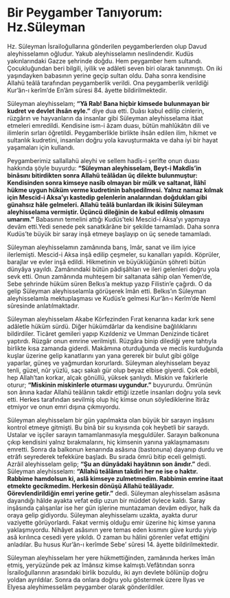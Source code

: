 # Bir Peygamber Tanıyorum: Hz.Süleyman

Hz. Süleyman İsrailoğullarına gönderilen peygamberlerden olup Davud aleyhisselamın oğludur. Yakub aleyhisselamın neslindendir. Kudüs yakınlarındaki Gazze şehrinde doğdu. Hem peygamber hem sultandı. Çocukluğundan beri bilgili, iyilik ve adâleti seven biri olarak tanınmıştı. On iki yaşındayken babasının yerine geçip sultan oldu. Daha sonra kendisine Allahü teâlâ tarafından peygamberlik verildi. Ona peygamberlik verildiği Kur’ân-ı kerîm’de En’âm sûresi 84. âyette bildirilmektedir.

Süleyman aleyhisselam; **“Yâ Rab! Bana hiçbir kimsede bulunmayan bir kudret ve devlet ihsân eyle.”** diye dua etti. Duâsı kabul edilip cinlerin, rüzgârın ve hayvanların da insanlar gibi Süleyman aleyhisselama itâat etmeleri emredildi. Kendisine ism-i âzam duası, bütün mahlûkâtın dili ve ilimlerin sırları öğretildi. Peygamberlikle birlikte ihsân edilen ilim, hikmet ve sultanlık kudretini, insanları doğru yola kavuşturmakta ve daha iyi bir hayat yaşamaları için kullandı.

Peygamberimiz sallallahü aleyhi ve sellem hadîs-i şerîfte onun duası hakkında şöyle buyurdu: **“Süleyman aleyhisselam, Beyt-i Makdîs’in binâsını bitirdikten sonra Allahü teâlâdan üç dilekte bulunmuştur: Kendisinden sonra kimseye nasîb olmayan bir mülk ve saltanat, İlâhî hükme uygun hüküm verme kudretinin bahşedilmesi. Yalnız namaz kılmak için Mescid-i Aksa’yı kastedip gelenlerin analarından doğdukları gibi günahsız hâle gelmeleri. Allahü teâlâ bunlardan ilk ikisini Süleyman aleyhisselama vermiştir. Üçüncü dileğinin de kabul edilmiş olmasını umarım.”** Babasının temelini attığı Kudüs’teki Mescid-i Aksa’yı yapmaya devâm etti.Yedi senede pek sanatkârâne bir şekilde tamamladı. Daha sonra Kudüs’te büyük bir saray inşâ etmeye başlayıp on üç senede tamamladı.

Süleyman aleyhisselamın zamânında barış, îmâr, sanat ve ilim iyice ilerlemişti. Mescid-i Aksa inşâ edilip çeşmeler, su kanalları yapıldı. Köprüler, barajlar ve evler inşâ edildi. Hikmetinin ve büyüklüğünün şöhreti bütün dünyâya yayıldı. Zamânındaki bütün pâdişâhları ve ileri gelenleri doğru yola sevk etti. Onun zamânında muhteşem bir saltanata sâhip olan Yemen’de, Sebe şehrinde hüküm süren Belkıs’a mektup yazıp Filistin’e çağırdı. O da gelip Süleyman aleyhisselamla görüşerek îmân etti. Belkıs’ın Süleyman aleyhisselamla mektuplaşması ve Kudüs’e gelmesi Kur’ân-ı Kerîm’de Neml sûresinde anlatılmaktadır.

Süleyman aleyhisselam Akabe Körfezinden Fırat kenarına kadar kırk sene adâletle hüküm sürdü. Diğer hükümdârlar da kendisine bağlılıklarını bildirdiler. Ticâret gemileri yapıp Kızıldeniz ve Umman Denizinde ticâret yaptırdı. Rüzgâr onun emrine verilmişti. Rüzgâra binip dilediği yere tahtıyla birlikte kısa zamanda giderdi. Makâmına oturduğunda ve meclis kurduğunda kuşlar üzerine gelip kanatlarını yan yana gererek bir bulut gibi gölge yaparlar, güneş ve yağmurdan korurlardı. Süleyman aleyhisselam beyaz tenli, güzel, nûr yüzlü, saçı sakalı gür olup beyaz elbise giyerdi. Çok edebli, hep Allah’tan korkar, alçak gönüllü, yüksek şanlıydı. Miskin ve fakirlerle oturur; **“Miskinin miskinlerle oturması uygundur.”** buyururdu. Ömrünün son ânına kadar Allahü teâlânın takdir ettiği izzetle insanları doğru yola sevk etti. Herkes tarafından sevilmiş olup hiç kimse onun söylediklerine îtirâz etmiyor ve onun emri dışına çıkmıyordu.

Süleyman aleyhisselam bir gün yapılmakta olan büyük bir sarayın inşâsını kontrol etmeye gitmişti. Bu binâ bir su kıyısında çok heybetli bir saraydı. Ustalar ve işçiler sarayın tamamlanmasıyla meşguldüler. Sarayın balkonuna çıkıp kendisini yalnız bırakmalarını, hiç kimsenin yanına yaklaşmamasını emretti. Sonra da balkonun kenarında asâsına (bastonuna) dayanıp durdu ve etrâfı seyrederek tefekküre başladı. Bu sırada ömrü bitip eceli gelmişti. Azrâil aleyhisselam gelip; **“Şu an dünyâdaki hayâtının son ânıdır.”** dedi. Süleyman aleyhisselam: **“Allahü teâlânın takdiri her ne ise o haktır. Rabbime hamdolsun ki, aslâ kimseye zulmetmedim. Rabbimin emrine itaat etmekte gecikmedim. Herkesin dönüşü Allahü teâlâyadır. Görevlendirildiğin emri yerine getir.”** dedi. Süleyman aleyhisselam asâsına dayandığı hâlde ayakta vefat edip uzun bir müddet öylece kaldı. Saray inşâsında çalışanlar ise her gün işlerine muntazaman devâm ediyor, halk da oraya gelip gidiyordu. Süleyman aleyhisselamı uzakta, ayakta durur vaziyette görüyorlardı. Fakat vermiş olduğu emir üzerine hiç kimse yanına yaklaşmıyordu. Nihâyet asâsının yere temas eden kısmını güve kurdu yiyip asâ kırılınca cesedi yere yıkıldı. O zaman bu hâlini görenler vefat ettiğini anladılar. Bu husus Kur’ân-ı kerîmde Sebe’ sûresi 14. âyette bildirilmektedir. 

Süleyman aleyhisselam her yere hükmettiğinden, zamânında herkes îmân etmiş, yeryüzünde pek az îmânsız kimse kalmıştı.Vefâtından sonra İsrailoğullarının arasındaki birlik bozuldu, iki ayrı devlete bölünüp doğru yoldan ayrıldılar. Sonra da onlara doğru yolu göstermek üzere İlyas ve Elyesa aleyhimesselâm peygamber olarak gönderildiler.
